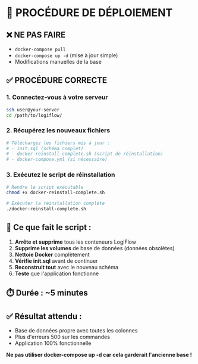# 🚀 PROCÉDURE DE DÉPLOIEMENT

## ❌ NE PAS FAIRE
- `docker-compose pull`
- `docker-compose up -d` (mise à jour simple)
- Modifications manuelles de la base

## ✅ PROCÉDURE CORRECTE

### 1. Connectez-vous à votre serveur
```bash
ssh user@your-server
cd /path/to/logiflow/
```

### 2. Récupérez les nouveaux fichiers
```bash
# Téléchargez les fichiers mis à jour :
# - init.sql (schéma complet)
# - docker-reinstall-complete.sh (script de réinstallation)
# - docker-compose.yml (si nécessaire)
```

### 3. Exécutez le script de réinstallation
```bash
# Rendre le script exécutable
chmod +x docker-reinstall-complete.sh

# Exécuter la réinstallation complète
./docker-reinstall-complete.sh
```

## 🔧 Ce que fait le script :

1. **Arrête et supprime** tous les conteneurs LogiFlow
2. **Supprime les volumes** de base de données (données obsolètes)
3. **Nettoie Docker** complètement
4. **Vérifie init.sql** avant de continuer
5. **Reconstruit tout** avec le nouveau schéma
6. **Teste** que l'application fonctionne

## ⏱️ Durée : ~5 minutes

## ✅ Résultat attendu :
- Base de données propre avec toutes les colonnes
- Plus d'erreurs 500 sur les commandes
- Application 100% fonctionnelle

**Ne pas utiliser docker-compose up -d car cela garderait l'ancienne base !**